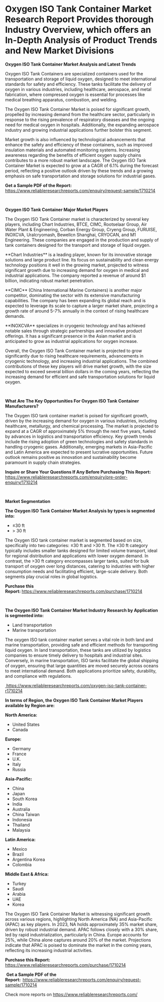 <p><h1>Oxygen ISO Tank Container Market Research Report Provides thorough Industry Overview, which offers an In-Depth Analysis of Product Trends and New Market Divisions</h1></p><p><strong>Oxygen ISO Tank Container Market Analysis and Latest Trends</strong></p>
<p><p>Oxygen ISO Tank Containers are specialized containers used for the transportation and storage of liquid oxygen, designed to meet international standards for safety and efficiency. These tanks facilitate the delivery of oxygen in various industries, including healthcare, aerospace, and metal fabrication, where compressed oxygen is essential for processes like medical breathing apparatus, combustion, and welding.</p><p>The Oxygen ISO Tank Container Market is poised for significant growth, propelled by increasing demand from the healthcare sector, particularly in response to the rising prevalence of respiratory diseases and the ongoing need for medical oxygen in hospitals. Additionally, the expanding aerospace industry and growing industrial applications further bolster this segment. </p><p>Market growth is also influenced by technological advancements that enhance the safety and efficiency of these containers, such as improved insulation materials and automated monitoring systems. Increasing awareness regarding the benefits of efficient oxygen supply chains contributes to a more robust market landscape. The Oxygen ISO Tank Container Market is expected to grow at a CAGR of 6.1% during the forecast period, reflecting a positive outlook driven by these trends and a growing emphasis on safe transportation and storage solutions for industrial gases.</p></p>
<p><strong>Get a Sample PDF of the Report:&nbsp;</strong> <a href="https://www.reliableresearchreports.com/enquiry/request-sample/1710214?utm_campaign=3057&utm_medium=2&utm_source=Github&utm_content=ia&utm_term=27032025&utm_id=oxygen-iso-tank-container">https://www.reliableresearchreports.com/enquiry/request-sample/1710214</a></p>
<p>&nbsp;</p>
<p><strong>Oxygen ISO Tank Container Major Market Players</strong></p>
<p><p>The Oxygen ISO Tank Container market is characterized by several key players, including Chart Industries, BTCE, CIMC, Rootselaar Group, Air Water Plant & Engineering, Corban Energy Group, Cryeng Group, FURUISE, INOXCVA, Uralcryomash, Bewellcn Shanghai, CRYOCAN, and M1 Engineering. These companies are engaged in the production and supply of tank containers designed for the transport and storage of liquid oxygen.</p><p>**Chart Industries** is a leading player, known for its innovative storage solutions and large product line. Its focus on sustainability and clean energy technology positions it well in the growing market, projected to witness significant growth due to increasing demand for oxygen in medical and industrial applications. The company reported a revenue of around $1 billion, indicating robust market penetration.</p><p>**CIMC** (China International Marine Containers) is another major competitor, dominating the sector with its extensive manufacturing capabilities. The company has been expanding its global reach and is expected to leverage its scale to capture a larger market share, projecting a growth rate of around 5-7% annually in the context of rising healthcare demands.</p><p>**INOXCVA** specializes in cryogenic technology and has achieved notable sales through strategic partnerships and innovative product offerings. It has a significant presence in the Asian market and is anticipated to grow as industrial applications for oxygen increase.</p><p>Overall, the Oxygen ISO Tank Container market is projected to grow significantly due to rising healthcare requirements, advancements in cryogenic technology, and increasing industrial applications. The combined contributions of these key players will drive market growth, with the size expected to exceed several billion dollars in the coming years, reflecting the increasing demand for efficient and safe transportation solutions for liquid oxygen.</p></p>
<p>&nbsp;</p>
<p><strong>What Are The Key Opportunities For Oxygen ISO Tank Container Manufacturers?</strong></p>
<p><p>The Oxygen ISO tank container market is poised for significant growth, driven by the increasing demand for oxygen in various industries, including healthcare, metallurgy, and chemical processing. The market is projected to expand at a CAGR of approximately 5% through the next five years, fueled by advances in logistics and transportation efficiency. Key growth trends include the rising adoption of green technologies and safety standards in handling cryogenic gases. Additionally, emerging markets in Asia-Pacific and Latin America are expected to present lucrative opportunities. Future outlook remains positive as innovation and sustainability become paramount in supply chain strategies.</p></p>
<p><strong>Inquire or Share Your Questions If Any Before Purchasing This Report:</strong> <a href="https://www.reliableresearchreports.com/enquiry/pre-order-enquiry/1710214?utm_campaign=3057&utm_medium=2&utm_source=Github&utm_content=ia&utm_term=27032025&utm_id=oxygen-iso-tank-container">https://www.reliableresearchreports.com/enquiry/pre-order-enquiry/1710214</a></p>
<p>&nbsp;</p>
<p><strong>Market Segmentation</strong></p>
<p><strong>The Oxygen ISO Tank Container Market Analysis by types is segmented into:</strong></p>
<p><ul><li>≤30 ft</li><li>> 30 ft</li></ul></p>
<p><p>The Oxygen ISO tank container market is segmented based on size, specifically into two categories: ≤30 ft and >30 ft. The ≤30 ft category typically includes smaller tanks designed for limited volume transport, ideal for regional distribution and applications with lower oxygen demand. In contrast, the >30 ft category encompasses larger tanks, suited for bulk transport of oxygen over long distances, catering to industries with higher consumption needs and facilitating efficient, large-scale delivery. Both segments play crucial roles in global logistics.</p></p>
<p><strong>Purchase this Report:&nbsp;</strong><a href="https://www.reliableresearchreports.com/purchase/1710214?utm_campaign=3057&utm_medium=2&utm_source=Github&utm_content=ia&utm_term=27032025&utm_id=oxygen-iso-tank-container">https://www.reliableresearchreports.com/purchase/1710214</a></p>
<p>&nbsp;</p>
<p><strong>The Oxygen ISO Tank Container Market Industry Research by Application is segmented into:</strong></p>
<p><ul><li>Land transportation</li><li>Marine transportation</li></ul></p>
<p><p>The oxygen ISO tank container market serves a vital role in both land and marine transportation, providing safe and efficient methods for transporting liquid oxygen. In land transportation, these tanks are utilized by logistics companies to ensure timely delivery to hospitals and industrial sites. Conversely, in marine transportation, ISO tanks facilitate the global shipping of oxygen, ensuring that large quantities are moved securely across oceans to meet international demand. Both applications prioritize safety, durability, and compliance with regulations.</p></p>
<p><a href="https://www.reliableresearchreports.com/oxygen-iso-tank-container-r1710214?utm_campaign=3057&utm_medium=2&utm_source=Github&utm_content=ia&utm_term=27032025&utm_id=oxygen-iso-tank-container">&nbsp;https://www.reliableresearchreports.com/oxygen-iso-tank-container-r1710214</a></p>
<p><strong>In terms of Region, the Oxygen ISO Tank Container Market Players available by Region are:</strong></p>
<p>
    <p> <strong> North America: </strong>
        <ul>
            <li>United States</li>
            <li>Canada</li>
        </ul>
        </p> 
    <p> <strong> Europe: </strong>
        <ul>
            <li>Germany</li>
            <li>France</li>
            <li>U.K.</li>
            <li>Italy</li>
            <li>Russia</li>
        </ul>
        </p> 
    <p> <strong> Asia-Pacific: </strong>
        <ul>
            <li>China</li>
            <li>Japan</li>
            <li>South Korea</li>
            <li>India</li>
            <li>Australia</li>
            <li>China Taiwan</li>
            <li>Indonesia</li>
            <li>Thailand</li>
            <li>Malaysia</li>
        </ul>
        </p> 
    <p> <strong> Latin America: </strong>
        <ul>
            <li>Mexico</li>
            <li>Brazil</li>
            <li>Argentina Korea</li>
            <li>Colombia</li>
        </ul>
        </p> 
    <p> <strong> Middle East & Africa: </strong>
        <ul>
            <li>Turkey</li>
            <li>Saudi</li>
            <li>Arabia</li>
            <li>UAE</li>
            <li>Korea</li>
        </ul>
    </p>
    </p>
<p><p>The Oxygen ISO Tank Container Market is witnessing significant growth across various regions, highlighting North America (NA) and Asia-Pacific (APAC) as key players. In 2023, NA holds approximately 35% market share, driven by robust industrial demand. APAC follows closely with a 30% share, led by rapid industrialization, particularly in China. Europe accounts for 25%, while China alone captures around 20% of the market. Projections indicate that APAC is poised to dominate the market in the coming years, reflecting its increasing industrial activities.</p></p>
<p><strong>Purchase this Report: </strong><a href="https://www.reliableresearchreports.com/purchase/1710214?utm_campaign=3057&utm_medium=2&utm_source=Github&utm_content=ia&utm_term=27032025&utm_id=oxygen-iso-tank-container">https://www.reliableresearchreports.com/purchase/1710214</a></p>
<p>&nbsp;<strong>Get a Sample PDF of the Report:&nbsp;&nbsp;</strong><a href="https://www.reliableresearchreports.com/enquiry/request-sample/1710214?utm_campaign=3057&utm_medium=2&utm_source=Github&utm_content=ia&utm_term=27032025&utm_id=oxygen-iso-tank-container">https://www.reliableresearchreports.com/enquiry/request-sample/1710214</a></p>
<p><strong></strong></p>
<p>Check more reports on <a href="https://www.reliableresearchreports.com/?utm_campaign=3057&utm_medium=2&utm_source=Github&utm_content=ia&utm_term=27032025&utm_id=oxygen-iso-tank-container">https://www.reliableresearchreports.com/</a></p>